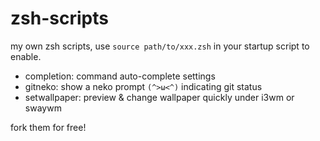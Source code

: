 # zsh-scripts
my own zsh scripts, use `source path/to/xxx.zsh` in your startup script to enable.

- completion: command auto-complete settings
- gitneko: show a neko prompt `(^>ω<^)` indicating git status
- setwallpaper: preview & change wallpaper quickly under i3wm or swaywm

fork them for free!
